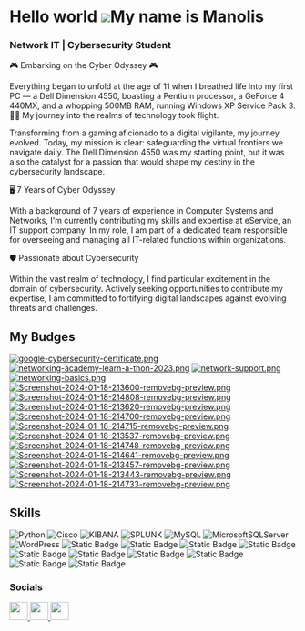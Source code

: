 Hello world ![](https://user-images.githubusercontent.com/18350557/176309783-0785949b-9127-417c-8b55-ab5a4333674e.gif)My name is Manolis
===============================================================================================================================

<h3>Network IT | Cybersecurity Student</h3>
🎮 Embarking on the Cyber Odyssey 🎮

Everything began to unfold at the age of 11 when I breathed life into my first PC — a Dell Dimension 4550, boasting a Pentium processor, a GeForce 4 440MX, and a whopping 500MB RAM, running Windows XP Service Pack 3. 🚀🚀 My journey into the realms of technology took flight.

Transforming from a gaming aficionado to a digital vigilante, my journey evolved. Today, my mission is clear: safeguarding the virtual frontiers we navigate daily. The Dell Dimension 4550 was my starting point, but it was also the catalyst for a passion that would shape my destiny in the cybersecurity landscape.

🖥️ 7 Years of Cyber Odyssey

With a background of 7 years of experience in Computer Systems and Networks, I'm currently contributing my skills and expertise at eService, an IT support company. In my role, I am part of a dedicated team responsible for overseeing and managing all IT-related functions within organizations.

🛡️ Passionate about Cybersecurity

Within the vast realm of technology, I find particular excitement in the domain of cybersecurity. Actively seeking opportunities to contribute my expertise, I am committed to fortifying digital landscapes against evolving threats and challenges.

<h2>My Budges</h2>

[![google-cybersecurity-certificate.png](https://i.postimg.cc/rFT2D51D/google-cybersecurity-certificate.png)](https://www.credly.com/badges/10adc208-de13-4b5d-88f4-a3c0f5053d58)
[![networking-academy-learn-a-thon-2023.png](https://i.postimg.cc/vBmdZyf3/networking-academy-learn-a-thon-2023.png)](https://www.credly.com/badges/4ce417c4-b98e-4f8c-a221-aa2c50e62f6d)
[![network-support.png](https://i.postimg.cc/QN5Xz8Nr/network-support.png)](https://www.credly.com/badges/24c286c0-f8cd-442f-accb-cd52ed628d8f)
[![networking-basics.png](https://i.postimg.cc/xTKWvqfc/networking-basics.png)](https://www.credly.com/badges/df72e907-2932-48e2-bf14-79944f2cb961)
[![Screenshot-2024-01-18-213600-removebg-preview.png](https://i.postimg.cc/fLRmHKgq/Screenshot-2024-01-18-213600-removebg-preview.png)](https://tryhackme.com/manolis25/badges/terminaled)
[![Screenshot-2024-01-18-214808-removebg-preview.png](https://i.postimg.cc/rmXB6frj/Screenshot-2024-01-18-214808-removebg-preview.png)](https://tryhackme.com/manolis25/badges/wireshark)
[![Screenshot-2024-01-18-213620-removebg-preview.png](https://i.postimg.cc/VvRv0rwy/Screenshot-2024-01-18-213620-removebg-preview.png)](https://tryhackme.com/manolis25/badges/metasploitable)
[![Screenshot-2024-01-18-214700-removebg-preview.png](https://i.postimg.cc/NMZS8pgm/Screenshot-2024-01-18-214700-removebg-preview.png)](https://tryhackme.com/manolis25/badges/owasp-10)
[![Screenshot-2024-01-18-214715-removebg-preview.png](https://i.postimg.cc/YCwkBqBY/Screenshot-2024-01-18-214715-removebg-preview.png)](https://tryhackme.com/manolis25/badges/phishing)
[![Screenshot-2024-01-18-213537-removebg-preview.png](https://i.postimg.cc/gkycJ6DN/Screenshot-2024-01-18-213537-removebg-preview.png)](https://tryhackme.com/manolis25/badges/world-wide-web)
[![Screenshot-2024-01-18-214748-removebg-preview.png](https://i.postimg.cc/BbK6NY20/Screenshot-2024-01-18-214748-removebg-preview.png)](https://tryhackme.com/manolis25/badges/web-fund)
[![Screenshot-2024-01-18-214641-removebg-preview.png](https://i.postimg.cc/SQfxrv2m/Screenshot-2024-01-18-214641-removebg-preview.png)](https://tryhackme.com/manolis25/badges/network-fundamentals)
[![Screenshot-2024-01-18-213457-removebg-preview.png](https://i.postimg.cc/mZPGcpYd/Screenshot-2024-01-18-213457-removebg-preview.png)](https://tryhackme.com/manolis25/badges/hash-cracker)
[![Screenshot-2024-01-18-213443-removebg-preview.png](https://i.postimg.cc/FRgk0sX4/Screenshot-2024-01-18-213443-removebg-preview.png)](https://tryhackme.com/manolis25/badges/blue)
[![Screenshot-2024-01-18-214733-removebg-preview.png](https://i.postimg.cc/3xvRgJ2c/Screenshot-2024-01-18-214733-removebg-preview.png)](https://tryhackme.com/manolis25/badges/30-day-streak)





<h2>Skills</h2>

![Python](https://img.shields.io/badge/python-3670A0?style=for-the-badge&logo=python&logoColor=ffdd54)  ![Cisco](https://img.shields.io/badge/cisco-%23049fd9.svg?style=for-the-badge&logo=cisco&logoColor=black) ![KIBANA](https://img.shields.io/badge/kibana-005571.svg?style=for-the-badge&logo=kibana&logoColor=white&color=%23005571) ![SPLUNK](https://img.shields.io/badge/splunk-000000.svg?style=for-the-badge&logo=splunk&color=%23000000) ![MySQL](https://img.shields.io/badge/mysql-%2300000f.svg?style=for-the-badge&logo=mysql&logoColor=white) ![MicrosoftSQLServer](https://img.shields.io/badge/Microsoft%20SQL%20Server-CC2927?style=for-the-badge&logo=microsoft%20sql%20server&logoColor=white) ![WordPress](https://img.shields.io/badge/WordPress-%23117AC9.svg?style=for-the-badge&logo=WordPress&logoColor=white) 
![Static Badge](https://img.shields.io/badge/windows-defender-blue)
![Static Badge](https://img.shields.io/badge/linux--orange)
![Static Badge](https://img.shields.io/badge/TCP%2FIP%20--green)
![Static Badge](https://img.shields.io/badge/HTTP%2FS%20--green)
![Static Badge](https://img.shields.io/badge/Pf-sense-blue)
![Static Badge](https://img.shields.io/badge/Active-Directory-blue)
![Static Badge](https://img.shields.io/badge/Vms--blue)
![Static Badge](https://img.shields.io/badge/Windows-Firewall-blue)
![Static Badge](https://img.shields.io/badge/kali-linux-red)
![Static Badge](https://img.shields.io/badge/Wireshark--blue)



### Socials

<p align="left"> <a href="https://www.github.com/ManolisCraftedTech" target="_blank" rel="noreferrer"> <picture> <source media="(prefers-color-scheme: dark)" srcset="https://raw.githubusercontent.com/danielcranney/readme-generator/main/public/icons/socials/github-dark.svg" /> <source media="(prefers-color-scheme: light)" srcset="https://raw.githubusercontent.com/danielcranney/readme-generator/main/public/icons/socials/github.svg" /> <img src="https://raw.githubusercontent.com/danielcranney/readme-generator/main/public/icons/socials/github.svg" width="32" height="32" /> </picture> </a> <a href="http://www.instagram.com/manolis.atsas" target="_blank" rel="noreferrer"> <picture> <source media="(prefers-color-scheme: dark)" srcset="undefined" /> <source media="(prefers-color-scheme: light)" srcset="https://raw.githubusercontent.com/danielcranney/readme-generator/main/public/icons/socials/instagram.svg" /> <img src="https://raw.githubusercontent.com/danielcranney/readme-generator/main/public/icons/socials/instagram.svg" width="32" height="32" /> </picture> </a> <a href="https://www.linkedin.com/in/manolis-atsas" target="_blank" rel="noreferrer"> <picture> <source media="(prefers-color-scheme: dark)" srcset="https://raw.githubusercontent.com/danielcranney/readme-generator/main/public/icons/socials/linkedin-dark.svg" /> <source media="(prefers-color-scheme: light)" srcset="https://raw.githubusercontent.com/danielcranney/readme-generator/main/public/icons/socials/linkedin.svg" /> <img src="https://raw.githubusercontent.com/danielcranney/readme-generator/main/public/icons/socials/linkedin.svg" width="32" height="32" /> </picture> </a></p>
